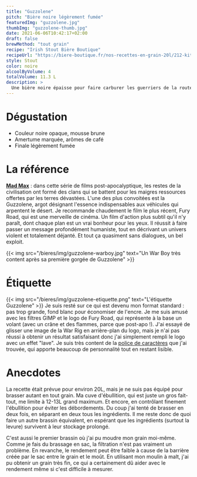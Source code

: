 ```yaml
---
title: "Guzzolene"
pitch: "Bière noire légèrement fumée"
featuredImg: "guzzolene.jpg"
thumbImg: "guzzolene-thumb.jpg"
date: 2021-06-06T10:42:17+02:00
draft: false
brewMethod: "tout grain"
recipe: "Irish Stout Bière Boutique"
recipeUrl: "https://biere-boutique.fr/nos-recettes-en-grain-20l/212-kit-de-malt-irish-stout.html"
style: Stout
color: noire
alcoolByVolume: 4
totalVolume: 11.3 L
description: >
  Une bière noire épaisse pour faire carburer les guerriers de la route. Elle est un peu fumée, comme les personnages de Mad Max.
---
```


# Dégustation

- Couleur noire opaque, mousse brune
- Amertume marquée, arômes de café
- Finale légèrement fumée

# La référence

**[Mad Max](https://fr.wikipedia.org/wiki/Mad_Max:_Fury_Road "Mad Max")** : dans cette série de films post-apocalyptique, les restes de la civilisation ont formé des clans qui se battent pour les maigres ressources offertes par les terres dévastées. L'une des plus convoitées est la Guzzolene, argot désignant l'essence indispensables aux véhicules qui arpentent le désert. Je recommande chaudement le film le plus récent, Fury Road, qui est une merveille de cinéma. Un film d'action plus subtil qu'il n'y paraît, dont chaque plan est un vrai bonheur pour les yeux. Il réussit à faire passer un message profondément humaniste, tout en décrivant un univers violent et totalement déjanté. Et tout ça quasiment sans dialogues, un bel exploit.

{{< img src="/bieres/img/guzzolene-warboy.jpg" text="Un War Boy très content après sa première gorgée de Guzzolene" >}}

# Étiquette

{{< img src="/bieres/img/guzzolene-etiquette.png" text="L'étiquette Guzzolene" >}}
Je suis resté sur ce qui est devenu mon format standard : pas trop grande, fond blanc pour économiser de l'encre. Je me suis amusé avec les filtres GIMP et le logo de Fury Road, qui représente à la base un volant (avec un crâne et des flammes, parce que post-apo !). J'ai essayé de glisser une image de la War Rig en arrière-plan du logo, mais je n'ai pas réussi à obtenir un résultat satisfaisant donc j'ai simplement rempli le logo avec un effet "lave". Je suis très content de la [police de caractères](https://www.dafont.com/fr/hoganmania.font) que j'ai trouvée, qui apporte beaucoup de personnalité tout en restant lisible.

# Anecdotes

La recette était prévue pour environ 20L, mais je ne suis pas équipé pour brasser autant en tout grain. Ma cuve d'ébullition, qui est juste un gros fait-tout, me limite à 12-13L grand maximum. Et encore, en contrôlant finement l'ébullition pour éviter les débordements. Du coup j'ai tenté de brasser en deux fois, en séparant en deux tous les ingrédients. Il me reste donc de quoi faire un autre brassin équivalent, en espérant que les ingrédients (surtout la levure) survivent à leur stockage prolongé.

C'est aussi le premier brassin où j'ai pu moudre mon grain moi-même. Comme je fais du brassage en sac, la filtration n'est pas vraiment un problème. En revanche, le rendement peut être faible à cause de la barrière créée par le sac entre le grain et le moût. En utilisant mon moulin à malt, j'ai pu obtenir un grain très fin, ce qui a certainement dû aider avec le rendement même si c'est difficile à mesurer.
